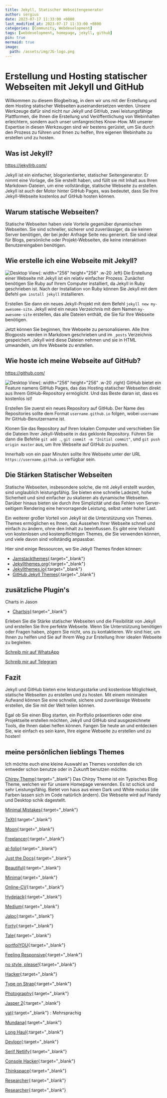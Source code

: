 ```yaml
---
title: Jekyll, Statischer Webseitengenerator
author: sergius
date: 2023-07-17 11:33:00 +0800 
last_modified_at: 2023-07-17 11:33:00 +0800 
categories: [Community, Webdevelopment]
tags: [webdevelopment, homepage, jekyll, github]
pin: true
mermaid: true
image:
  path: /assets/img/JG-logo.png
---
```

# Erstellung und Hosting statischer Webseiten mit Jekyll und GitHub

Willkommen zu diesem Blogbeitrag, in dem wir uns mit der Erstellung und dem Hosting statischer Webseiten auseinandersetzen werden. Unsere Werkzeuge dafür sind nicht nur Jekyll und GitHub, zwei leistungsfähige Plattformen, die Ihnen die Erstellung und Veröffentlichung von Webinhalten erleichtern, sondern auch unser umfangreiches Know-How. Mit unserer Expertise in diesen Werkzeugen sind wir bestens gerüstet, um Sie durch den Prozess zu führen und Ihnen zu helfen, Ihre eigenen Webinhalte zu erstellen und zu hosten.

## Was ist Jekyll?

<https://jekyllrb.com/>

Jekyll ist ein einfacher, blogorientierter, statischer Seitengenerator. Er nimmt eine Vorlage, die Sie erstellt haben, und füllt sie mit Inhalt aus Ihren Markdown-Dateien, um eine vollständige, statische Webseite zu erstellen. Jekyll ist auch der Motor hinter GitHub Pages, was bedeutet, dass Sie Ihre Jekyll-Webseite kostenlos auf GitHub hosten können.

## Warum statische Webseiten?

Statische Webseiten haben viele Vorteile gegenüber dynamischen Webseiten. Sie sind schneller, sicherer und zuverlässiger, da sie keinen Server benötigen, der bei jeder Anfrage Seite neu generiert. Sie sind ideal für Blogs, persönliche oder Projekt-Webseiten, die keine interaktiven Benutzereingaben benötigen.

## Wie erstelle ich eine Webseite mit Jekyll?

![Desktop View](/assets/img/Jekyll-logo.png){: width="256" height="256" .w-20 .left}
Die Erstellung einer Webseite mit Jekyll ist ein relativ einfacher Prozess. Zunächst benötigen Sie Ruby auf Ihrem Computer installiert, da Jekyll in Ruby geschrieben ist. Nach der Installation von Ruby können Sie Jekyll mit dem Befehl `gem install jekyll` installieren.

Erstellen Sie dann ein neues Jekyll-Projekt mit dem Befehl `jekyll new my-awesome-site`. Jekyll wird ein neues Verzeichnis mit dem Namen `my-awesome-site` erstellen, das alle Dateien enthält, die Sie für Ihre Webseite benötigen.

Jetzt können Sie beginnen, Ihre Webseite zu personalisieren. Alle Ihre Blogposts werden in Markdown geschrieben und im `_posts` Verzeichnis gespeichert. Jekyll wird diese Dateien nehmen und sie in HTML umwandeln, um Ihre Webseite zu erstellen.

## Wie hoste ich meine Webseite auf GitHub?

<https://github.com/>

![Desktop View](/assets/img/GitHub-Logo.png){: width="256" height="256" .w-20 .right}
GitHub bietet ein Feature namens GitHub Pages, das das Hosting statischer Webseiten direkt aus Ihrem GitHub-Repository ermöglicht. Und das Beste daran ist, dass es kostenlos ist!

Erstellen Sie zuerst ein neues Repository auf GitHub. Der Name des Repositories sollte dem Format `username.github.io` folgen, wobei `username` Ihr GitHub-Benutzername ist.

Klonen Sie das Repository auf Ihren lokalen Computer und verschieben Sie die Dateien Ihrer Jekyll-Webseite in das geklonte Repository. Führen Sie dann die Befehle `git add .`, `git commit -m "Initial commit"`, und `git push origin master` aus, um Ihre Webseite auf GitHub zu pushen.

Innerhalb von ein paar Minuten sollte Ihre Webseite unter der URL `https://username.github.io` verfügbar sein.

## Die Stärken Statischer Webseiten

Statische Webseiten, insbesondere solche, die mit Jekyll erstellt wurden, sind unglaublich leistungsfähig. Sie bieten eine schnelle Ladezeit, hohe Sicherheit und sind einfacher zu skalieren als dynamische Webseiten. Darüber hinaus bieten sie durch ihre Simplizität und das Fehlen von Server-seitigem Rendering eine hervorragende Leistung, selbst unter hoher Last.

Ein weiterer großer Vorteil von Jekyll ist die Unterstützung von Themes. Themes ermöglichen es Ihnen, das Aussehen Ihrer Webseite schnell und einfach zu ändern, ohne den Inhalt zu beeinflussen. Es gibt eine Vielzahl von kostenlosen und kostenpflichtigen Themes, die Sie verwenden können, und viele davon sind vollständig anpassbar.

Hier sind einige Ressourcen, wo Sie Jekyll Themes finden können:

- [Jamstackthemes](https://jamstackthemes.dev/ssg/jekyll/){:target="_blank"}
- [Jekyllthemes.org](http://jekyllthemes.org/){:target="_blank"}
- [Jekyllthemes.io](https://jekyllthemes.io/){:target="_blank"}
- [GitHub Jekyll Themes](https://github.com/topics/jekyll-theme){:target="_blank"}

## zusätzliche Plugin's

Charts in Jason

- [Chartsjs](https://www.chartjs.org/docs/latest/samples/other-charts/radar.html){:target="_blank"}


Erleben Sie die Stärke statischer Webseiten und die Flexibilität von Jekyll und erstellen Sie Ihre perfekte Webseite. Wenn Sie Unterstützung benötigen oder Fragen haben, zögern Sie nicht, uns zu kontaktieren. Wir sind hier, um Ihnen zu helfen und Sie auf Ihrem Weg zur Erstellung Ihrer idealen Webseite zu begleiten.

[Schreib mir auf WhatsApp](https://wa.me/595974276892)

[Schreib mir auf Telegram](tg://resolve?domain=@Sergius_M)

## Fazit

Jekyll und GitHub bieten eine leistungsstarke und kostenlose Möglichkeit, statische Webseiten zu erstellen und zu hosten. Mit einem minimalen Aufwand können Sie eine schnelle, sichere und zuverlässige Webseite erstellen, die Sie mit der Welt teilen können.

Egal ob Sie einen Blog starten, ein Portfolio präsentieren oder eine Projektseite erstellen möchten, Jekyll und GitHub sind ausgezeichnete Tools, die Ihnen dabei helfen können. Fangen Sie heute an und entdecken Sie, wie einfach es sein kann, Ihre eigene Webseite zu erstellen und zu hosten!

## meine persönlichen lieblings Themes

Ich möchte euch eine kleine Auswahl an Themes vorstellen die ich entweder schon benutze oder in Zukunft benutzen möchte.

[Chirpy Theme](<https://chirpy.cotes.page/>){:target="_blank"}
Das Chirpy Theme ist ein Typisches Blog Theme, welchen wir für unsere Homepage verwenden. Es ist schick und sehr Leistungsfähig. Bietet von haus aus einen Dark und White modus (die Farben lassen sich im Code natürlich ändern). Die Webseite wird auf Handy und Desktop schik dagestellt. 


[Minimal Mistakes](<https://mmistakes.github.io/so-simple-theme/>){:target="_blank"}

[TeXt](<https://kitian616.github.io/jekyll-TeXt-theme/>){:target="_blank"}

[Moon](<https://taylantatli.github.io/Moon/>){:target="_blank"}

[Freelancer](<https://jeromelachaud.com/freelancer-theme/>){:target="_blank"}

[al-folio](<https://github.com/alshedivat/al-folio>){:target="_blank"}

[Just the Docs](<https://just-the-docs.com/>){:target="_blank"}

[Beautiful](<https://beautifuljekyll.com/>){:target="_blank"}

[Minima](<https://jekyll.github.io/minima/>){:target="_blank"}

[Online-CV](<https://online-cv.webjeda.com/>){:target="_blank"}

[Hydejack](<https://hydejack.com/>){:target="_blank"}

[Medium](<https://wowthemesnet.github.io/mediumish-theme-jekyll/>){:target="_blank"}

[Jalpc](<https://jarrekk.github.io/Jalpc/>){:target="_blank"}

[Forty](<https://andrewbanchich.github.io/forty-jekyll-theme/>){:target="_blank"}

[Tale](<https://chesterhow.github.io/tale/>){:target="_blank"}

[portfolYOU](<https://youssefraafatnasry.github.io/portfolYOU/>){:target="_blank"}

[Feeling Responsive](<https://phlow.github.io/feeling-responsive/>){:target="_blank"}

[no style, please!](<https://riggraz.dev/no-style-please/>){:target="_blank"}

[Hacker](<https://pages-themes.github.io/hacker/>){:target="_blank"}

[Type on Strap](<https://sylhare.github.io/Type-on-Strap/>){:target="_blank"}

[Photography](<https://photography.rampatra.com/>){:target="_blank"}

[Jasper 2](<https://jekyllt.github.io/jasper2/>){:target="_blank"}

[yat](<https://jeffreytse.github.io/jekyll-theme-yat/>){:target="_blank"} 
: Mehrsprachig

[Mundana](<https://wowthemesnet.github.io/mundana-theme-jekyll/>){:target="_blank"}

[Long Haul](<https://long-haul.netlify.app/>){:target="_blank"}

[Devlopr](<https://devlopr.netlify.app/#/>){:target="_blank"}

[Serif Netlify](<https://jekyll-serif.netlify.app/>){:target="_blank"}

[Console Hacker](<https://b2a3e8.github.io/jekyll-theme-console-demo-hacker/>){:target="_blank"}

[Thinkspace](<https://heiswayi.github.io/thinkspace/>){:target="_blank"}

[Researcher](<https://ankitsultana.com/researcher/>){:target="_blank"}

[Researcher](<https://ankitsultana.com/researcher/>){:target="_blank"}